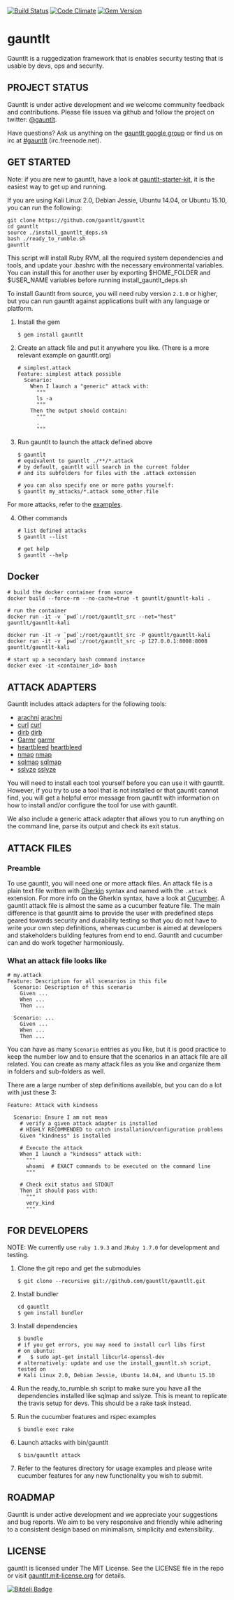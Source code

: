 [![Build Status](https://secure.travis-ci.org/gauntlt/gauntlt.png?branch=master)](http://travis-ci.org/gauntlt/gauntlt)
[![Code Climate](https://codeclimate.com/github/gauntlt/gauntlt.png)](https://codeclimate.com/github/gauntlt/gauntlt)
[![Gem Version](https://badge.fury.io/rb/gauntlt.png)](http://badge.fury.io/rb/gauntlt)

# gauntlt
Gauntlt is a ruggedization framework that is enables security testing that is
usable by devs, ops and security.

## PROJECT STATUS

Gauntlt is under active development and we welcome community feedback and
contributions.  Please file issues via github and follow the project on
twitter: [@gauntlt](https://twitter.com/gauntlt).

Have questions?  Ask us anything on the [gauntlt google group](http://bit.ly/gauntlt_group)
or find us on irc at [#gauntlt](http://webchat.freenode.net/?channels=gauntlt) (irc.freenode.net).

## GET STARTED

Note: if you are new to gauntlt, have a look at
[gauntlt-starter-kit](https://github.com/gauntlt/gauntlt-starter-kit), it is
the easiest way to get up and running.

If you are using Kali Linux 2.0, Debian Jessie, Ubuntu 14.04, or Ubuntu 15.10,
you can run the following:
```shell
git clone https://github.com/gauntlt/gauntlt
cd gauntlt
source ./install_gauntlt_deps.sh
bash ./ready_to_rumble.sh
gauntlt
```
This script will install Ruby RVM, all the required system dependencies and
tools, and update your .bashrc with the necessary environmental variables. You
 can install this for another user by exporting $HOME_FOLDER and $USER_NAME
variables before running install_gauntlt_deps.sh

To install Gauntlt from source, you will need ruby version `2.1.0` or higher,
but you can run gauntlt against applications built with any language or platform.

1. Install the gem

    ```shell
    $ gem install gauntlt
    ```

2. Create an attack file and put it anywhere you like. (There is a more relevant
example on gauntlt.org)

    ```gherkin
    # simplest.attack
    Feature: simplest attack possible
      Scenario:
        When I launch a "generic" attack with:
          """
          ls -a
          """
        Then the output should contain:
          """
          .
          """
    ```

3. Run gauntlt to launch the attack defined above

    ```shell
    $ gauntlt
    # equivalent to gauntlt ./**/*.attack
    # by default, gauntlt will search in the current folder
    # and its subfolders for files with the .attack extension

    # you can also specify one or more paths yourself:
    $ gauntlt my_attacks/*.attack some_other.file
    ```

  For more attacks, refer to the [examples](https://github.com/gauntlt/gauntlt/tree/master/examples).

4. Other commands

    ```shell
    # list defined attacks
    $ gauntlt --list

    # get help
    $ gauntlt --help
    ```


## Docker

```shell
# build the docker container from source
docker build --force-rm --no-cache=true -t gauntlt/gauntlt-kali .

# run the container
docker run -it -v `pwd`:/root/gauntlt_src --net="host" gauntlt/gauntlt-kali

docker run -it -v `pwd`:/root/gauntlt_src -P gauntlt/gauntlt-kali
docker run -it -v `pwd`:/root/gauntlt_src -p 127.0.0.1:8008:8008 gauntlt/gauntlt-kali

# start up a secondary bash command instance
docker exec -it <container_id> bash
```


## ATTACK ADAPTERS

Gauntlt includes attack adapters for the following tools:

* [arachni] [arachni]
* [curl] [curl]
* [dirb] [dirb]
* [Garmr] [garmr]
* [heartbleed] [heartbleed]
* [nmap] [nmap]
* [sqlmap] [sqlmap]
* [sslyze] [sslyze]

You will need to install each tool yourself before you can use it with gauntlt.
However, if you try to use a tool that is not installed or that gauntlt cannot
find, you will get a helpful error message from gauntlt with information on how
to install and/or configure the tool for use with gauntlt.

We also include a generic attack adapter that allows you to run anything on the
command line, parse its output and check its exit status.


## ATTACK FILES

### Preamble

To use gauntlt, you will need one or more attack files. An attack file is a plain text file written with [Gherkin](https://github.com/cucumber/gherkin) syntax and named with the `.attack` extension. For more info on the Gherkin syntax, have a look at [Cucumber](http://cukes.info). A gauntlt attack file is almost the same as a cucumber feature file. The main difference is that gauntlt aims to provide the user with predefined steps geared towards security and durability testing so that you do not have to write your own step definitions, whereas cucumber is aimed at developers and stakeholders building features from end to end. Gauntlt and cucumber can and do work together harmoniously.

### What an attack file looks like

```gherkin
# my.attack
Feature: Description for all scenarios in this file
  Scenario: Description of this scenario
    Given ...
    When ...
    Then ...

  Scenario: ...
    Given ...
    When ...
    Then ...
```

You can have as many `Scenario` entries as you like, but it is good practice to keep the number low and to ensure that the scenarios in an attack file are all related. You can create as many attack files as you like and organize them in folders and sub-folders as well.

There are a large number of step definitions available, but you can do a lot with just these 3:

```gherkin
Feature: Attack with kindness

  Scenario: Ensure I am not mean
    # verify a given attack adapter is installed
    # HIGHLY RECOMMENDED to catch installation/configuration problems
    Given "kindness" is installed

    # Execute the attack
    When I launch a "kindness" attack with:
      """
      whoami  # EXACT commands to be executed on the command line
      """

    # Check exit status and STDOUT
    Then it should pass with:
      """
      very_kind
      """
```

## FOR DEVELOPERS

NOTE: We currently use `ruby 1.9.3` and `JRuby 1.7.0` for development and testing.

1. Clone the git repo and get the submodules

    ```shell
    $ git clone --recursive git://github.com/gauntlt/gauntlt.git
    ```

2. Install bundler

    ```shell
    cd gauntlt
    $ gem install bundler
    ```

3. Install dependencies

    ```shell
    $ bundle
    # if you get errors, you may need to install curl libs first
    # on ubuntu:
    #   $ sudo apt-get install libcurl4-openssl-dev
    # alternatively: update and use the install_gauntlt.sh script, tested on
    # Kali Linux 2.0, Debian Jessie, Ubuntu 14.04, and Ubuntu 15.10
    ```
4. Run the ready_to_rumble.sh script to make sure you have all the dependencies installed like sqlmap and sslyze.  This is meant to replicate the travis setup for devs. This should be a rake task instead.

5. Run the cucumber features and rspec examples

    ```shell
    $ bundle exec rake
    ```

6. Launch attacks with bin/gauntlt

    ```shell
    $ bin/gauntlt attack
    ```

7. Refer to the features directory for usage examples and please write cucumber features for any new functionality you wish to submit.


## ROADMAP

Gauntlt is under active development and we appreciate your suggestions and bug reports. We aim to be very responsive and friendly while adhering to a consistent design based on minimalism, simplicity and extensibility.

## LICENSE

gauntlt is licensed under The MIT License. See the LICENSE file in the repo or visit [gauntlt.mit-license.org](http://gauntlt.mit-license.org/) for details.

[arachni]: http://www.arachni-scanner.com/
[curl]: http://curl.haxx.se
[dirb]: http://dirb.sourceforge.net/
[garmr]: https://github.com/mozilla/Garmr
[heartbleed]: https://github.com/FiloSottile/Heartbleed
[nmap]: http://nmap.org
[sslyze]: https://github.com/iSECPartners/sslyze
[sqlmap]: http://sqlmap.org


[![Bitdeli Badge](https://d2weczhvl823v0.cloudfront.net/gauntlt/gauntlt/trend.png)](https://bitdeli.com/free "Bitdeli Badge")

